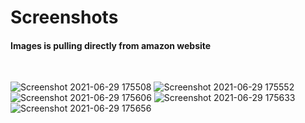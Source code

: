 # Screenshots

<h4>Images is pulling directly from amazon website</h4>

 <br>
  
![Screenshot 2021-06-29 175508](https://user-images.githubusercontent.com/21175687/123793384-71a99300-d903-11eb-90f2-815d32d4baf0.png)
![Screenshot 2021-06-29 175552](https://user-images.githubusercontent.com/21175687/123793388-73735680-d903-11eb-8b98-53c627067c9e.png)
![Screenshot 2021-06-29 175606](https://user-images.githubusercontent.com/21175687/123793391-74a48380-d903-11eb-9b88-7d06d7157f34.png)
![Screenshot 2021-06-29 175633](https://user-images.githubusercontent.com/21175687/123793392-74a48380-d903-11eb-9fc4-e02c68247955.png)
![Screenshot 2021-06-29 175656](https://user-images.githubusercontent.com/21175687/123793395-753d1a00-d903-11eb-8c06-e844a97a1334.png)
